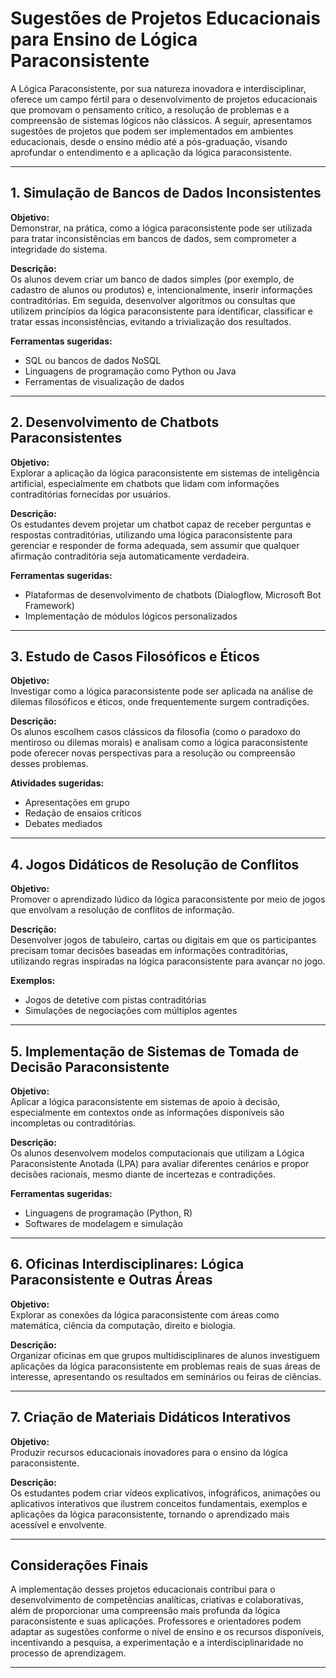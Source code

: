 
# Sugestões de Projetos Educacionais para Ensino de Lógica Paraconsistente

A Lógica Paraconsistente, por sua natureza inovadora e interdisciplinar, oferece um campo fértil para o desenvolvimento de projetos educacionais que promovam o pensamento crítico, a resolução de problemas e a compreensão de sistemas lógicos não clássicos. A seguir, apresentamos sugestões de projetos que podem ser implementados em ambientes educacionais, desde o ensino médio até a pós-graduação, visando aprofundar o entendimento e a aplicação da lógica paraconsistente.

---

## 1. **Simulação de Bancos de Dados Inconsistentes**

**Objetivo:**  
Demonstrar, na prática, como a lógica paraconsistente pode ser utilizada para tratar inconsistências em bancos de dados, sem comprometer a integridade do sistema.

**Descrição:**  
Os alunos devem criar um banco de dados simples (por exemplo, de cadastro de alunos ou produtos) e, intencionalmente, inserir informações contraditórias. Em seguida, desenvolver algoritmos ou consultas que utilizem princípios da lógica paraconsistente para identificar, classificar e tratar essas inconsistências, evitando a trivialização dos resultados.

**Ferramentas sugeridas:**  
- SQL ou bancos de dados NoSQL
- Linguagens de programação como Python ou Java
- Ferramentas de visualização de dados

---

## 2. **Desenvolvimento de Chatbots Paraconsistentes**

**Objetivo:**  
Explorar a aplicação da lógica paraconsistente em sistemas de inteligência artificial, especialmente em chatbots que lidam com informações contraditórias fornecidas por usuários.

**Descrição:**  
Os estudantes devem projetar um chatbot capaz de receber perguntas e respostas contraditórias, utilizando uma lógica paraconsistente para gerenciar e responder de forma adequada, sem assumir que qualquer afirmação contraditória seja automaticamente verdadeira.

**Ferramentas sugeridas:**  
- Plataformas de desenvolvimento de chatbots (Dialogflow, Microsoft Bot Framework)
- Implementação de módulos lógicos personalizados

---

## 3. **Estudo de Casos Filosóficos e Éticos**

**Objetivo:**  
Investigar como a lógica paraconsistente pode ser aplicada na análise de dilemas filosóficos e éticos, onde frequentemente surgem contradições.

**Descrição:**  
Os alunos escolhem casos clássicos da filosofia (como o paradoxo do mentiroso ou dilemas morais) e analisam como a lógica paraconsistente pode oferecer novas perspectivas para a resolução ou compreensão desses problemas.

**Atividades sugeridas:**  
- Apresentações em grupo
- Redação de ensaios críticos
- Debates mediados

---

## 4. **Jogos Didáticos de Resolução de Conflitos**

**Objetivo:**  
Promover o aprendizado lúdico da lógica paraconsistente por meio de jogos que envolvam a resolução de conflitos de informação.

**Descrição:**  
Desenvolver jogos de tabuleiro, cartas ou digitais em que os participantes precisam tomar decisões baseadas em informações contraditórias, utilizando regras inspiradas na lógica paraconsistente para avançar no jogo.

**Exemplos:**  
- Jogos de detetive com pistas contraditórias
- Simulações de negociações com múltiplos agentes

---

## 5. **Implementação de Sistemas de Tomada de Decisão Paraconsistente**

**Objetivo:**  
Aplicar a lógica paraconsistente em sistemas de apoio à decisão, especialmente em contextos onde as informações disponíveis são incompletas ou contraditórias.

**Descrição:**  
Os alunos desenvolvem modelos computacionais que utilizam a Lógica Paraconsistente Anotada (LPA) para avaliar diferentes cenários e propor decisões racionais, mesmo diante de incertezas e contradições.

**Ferramentas sugeridas:**  
- Linguagens de programação (Python, R)
- Softwares de modelagem e simulação

---

## 6. **Oficinas Interdisciplinares: Lógica Paraconsistente e Outras Áreas**

**Objetivo:**  
Explorar as conexões da lógica paraconsistente com áreas como matemática, ciência da computação, direito e biologia.

**Descrição:**  
Organizar oficinas em que grupos multidisciplinares de alunos investiguem aplicações da lógica paraconsistente em problemas reais de suas áreas de interesse, apresentando os resultados em seminários ou feiras de ciências.

---

## 7. **Criação de Materiais Didáticos Interativos**

**Objetivo:**  
Produzir recursos educacionais inovadores para o ensino da lógica paraconsistente.

**Descrição:**  
Os estudantes podem criar vídeos explicativos, infográficos, animações ou aplicativos interativos que ilustrem conceitos fundamentais, exemplos e aplicações da lógica paraconsistente, tornando o aprendizado mais acessível e envolvente.

---

## Considerações Finais

A implementação desses projetos educacionais contribui para o desenvolvimento de competências analíticas, criativas e colaborativas, além de proporcionar uma compreensão mais profunda da lógica paraconsistente e suas aplicações. Professores e orientadores podem adaptar as sugestões conforme o nível de ensino e os recursos disponíveis, incentivando a pesquisa, a experimentação e a interdisciplinaridade no processo de aprendizagem.

---
```